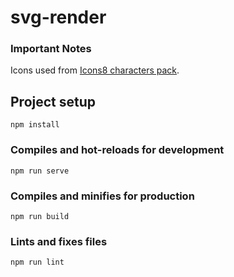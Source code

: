 # svg-render

### Important Notes
Icons used from [Icons8 characters pack](https://icons8.com.br/icon/pack/characters/material-sharp--blue).

## Project setup
```
npm install
```

### Compiles and hot-reloads for development
```
npm run serve
```

### Compiles and minifies for production
```
npm run build
```

### Lints and fixes files
```
npm run lint
```
